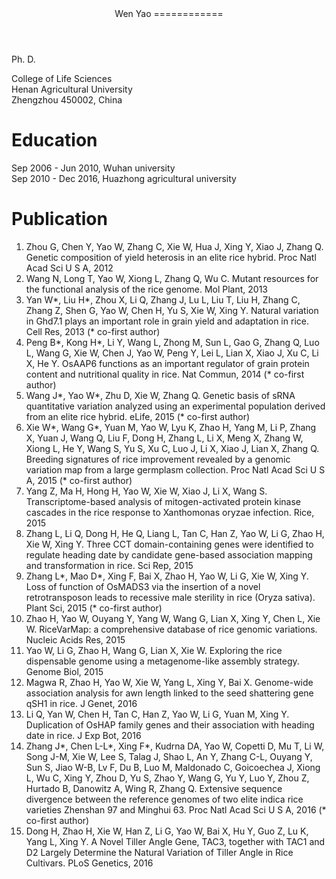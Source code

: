
<header>
Wen Yao
============
</header>

Ph. D.  

College of Life Sciences  
Henan Agricultural University  
Zhengzhou 450002, China  

# Education  
Sep 2006 - Jun 2010, Wuhan university  
Sep 2010 - Dec 2016, Huazhong agricultural university  

# Publication  
1. Zhou G, Chen Y, Yao W, Zhang C, Xie W, Hua J, Xing Y, Xiao J, Zhang Q. Genetic composition of yield heterosis in an elite rice hybrid. Proc Natl Acad Sci U S A, 2012  
2. Wang N, Long T, Yao W, Xiong L, Zhang Q, Wu C. Mutant resources for the functional analysis of the rice genome. Mol Plant, 2013  
3. Yan W*, Liu H*, Zhou X, Li Q, Zhang J, Lu L, Liu T, Liu H, Zhang C, Zhang Z, Shen G, Yao W, Chen H, Yu S, Xie W, Xing Y. Natural variation in Ghd7.1 plays an important role in grain yield and adaptation in rice. Cell Res, 2013 (* co-first author)  
4. Peng B*, Kong H*, Li Y, Wang L, Zhong M, Sun L, Gao G, Zhang Q, Luo L, Wang G, Xie W, Chen J, Yao W, Peng Y, Lei L, Lian X, Xiao J, Xu C, Li X, He Y. OsAAP6 functions as an important regulator of grain protein content and nutritional quality in rice. Nat Commun, 2014 (* co-first author)  
5. Wang J*, Yao W*, Zhu D, Xie W, Zhang Q. Genetic basis of sRNA quantitative variation analyzed using an experimental population derived from an elite rice hybrid. eLife, 2015 (* co-first author)  
6. Xie W*, Wang G*, Yuan M, Yao W, Lyu K, Zhao H, Yang M, Li P, Zhang X, Yuan J, Wang Q, Liu F, Dong H, Zhang L, Li X, Meng X, Zhang W, Xiong L, He Y, Wang S, Yu S, Xu C, Luo J, Li X, Xiao J, Lian X, Zhang Q. Breeding signatures of rice improvement revealed by a genomic variation map from a large germplasm collection. Proc Natl Acad Sci U S A, 2015 (* co-first author)  
7. Yang Z, Ma H, Hong H, Yao W, Xie W, Xiao J, Li X, Wang S. Transcriptome-based analysis of mitogen-activated protein kinase cascades in the rice response to Xanthomonas oryzae infection. Rice, 2015  
8. Zhang L, Li Q, Dong H, He Q, Liang L, Tan C, Han Z, Yao W, Li G, Zhao H, Xie W, Xing Y. Three CCT domain-containing genes were identified to regulate heading date by candidate gene-based association mapping and transformation in rice. Sci Rep, 2015  
9. Zhang L*, Mao D*, Xing F, Bai X, Zhao H, Yao W, Li G, Xie W, Xing Y. Loss of function of OsMADS3 via the insertion of a novel retrotransposon leads to recessive male sterility in rice (Oryza sativa). Plant Sci, 2015 (* co-first author)  
10. Zhao H, Yao W, Ouyang Y, Yang W, Wang G, Lian X, Xing Y, Chen L, Xie W. RiceVarMap: a comprehensive database of rice genomic variations. Nucleic Acids Res, 2015  
11. Yao W, Li G, Zhao H, Wang G, Lian X, Xie W. Exploring the rice dispensable genome using a metagenome-like assembly strategy. Genome Biol, 2015  
12. Magwa R, Zhao H, Yao W, Xie W, Yang L, Xing Y, Bai X. Genome-wide association analysis for awn length linked to the seed shattering gene qSH1 in rice. J Genet, 2016  
13.	Li Q, Yan W, Chen H, Tan C, Han Z, Yao W, Li G, Yuan M, Xing Y. Duplication of OsHAP family genes and their association with heading date in rice. J Exp Bot, 2016  
14.	Zhang J*, Chen L-L*, Xing F*, Kudrna DA, Yao W, Copetti D, Mu T, Li W, Song J-M, Xie W, Lee S, Talag J, Shao L, An Y, Zhang C-L, Ouyang Y, Sun S, Jiao W-B, Lv F, Du B, Luo M, Maldonado C, Goicoechea J, Xiong L, Wu C, Xing Y, Zhou D, Yu S, Zhao Y, Wang G, Yu Y, Luo Y, Zhou Z, Hurtado B, Danowitz A, Wing R, Zhang Q. Extensive sequence divergence between the reference genomes of two elite indica rice varieties Zhenshan 97 and Minghui 63. Proc Natl Acad Sci U S A, 2016 (* co-first author)  
15.	Dong H, Zhao H, Xie W, Han Z, Li G, Yao W, Bai X, Hu Y, Guo Z, Lu K, Yang L, Xing Y. A Novel Tiller Angle Gene, TAC3, together with TAC1 and D2 Largely Determine the Natural Variation of Tiller Angle in Rice Cultivars. PLoS Genetics, 2016  

